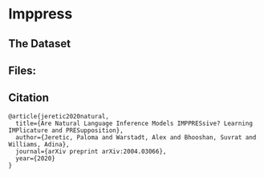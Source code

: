 # Imppress


## The Dataset


## Files:


## Citation

```
@article{jeretic2020natural,
  title={Are Natural Language Inference Models IMPPRESsive? Learning IMPlicature and PRESupposition},
  author={Jeretic, Paloma and Warstadt, Alex and Bhooshan, Suvrat and Williams, Adina},
  journal={arXiv preprint arXiv:2004.03066},
  year={2020}
}
```